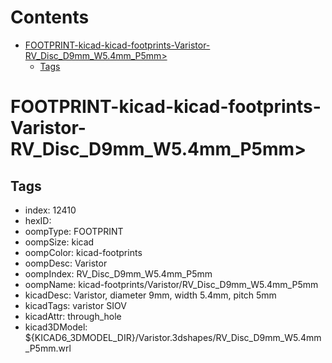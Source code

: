 



Contents
========

* [FOOTPRINT-kicad-kicad-footprints-Varistor-RV_Disc_D9mm_W5.4mm_P5mm>](#footprint-kicad-kicad-footprints-varistor-rv_disc_d9mm_w54mm_p5mm)
	* [Tags](#tags)

# FOOTPRINT-kicad-kicad-footprints-Varistor-RV_Disc_D9mm_W5.4mm_P5mm>

## Tags

- index: 12410
- hexID: 
- oompType: FOOTPRINT
- oompSize: kicad
- oompColor: kicad-footprints
- oompDesc: Varistor
- oompIndex: RV_Disc_D9mm_W5.4mm_P5mm
- oompName: kicad-footprints/Varistor/RV_Disc_D9mm_W5.4mm_P5mm
- kicadDesc: Varistor, diameter 9mm, width 5.4mm, pitch 5mm
- kicadTags: varistor SIOV
- kicadAttr: through_hole
- kicad3DModel: ${KICAD6_3DMODEL_DIR}/Varistor.3dshapes/RV_Disc_D9mm_W5.4mm_P5mm.wrl
